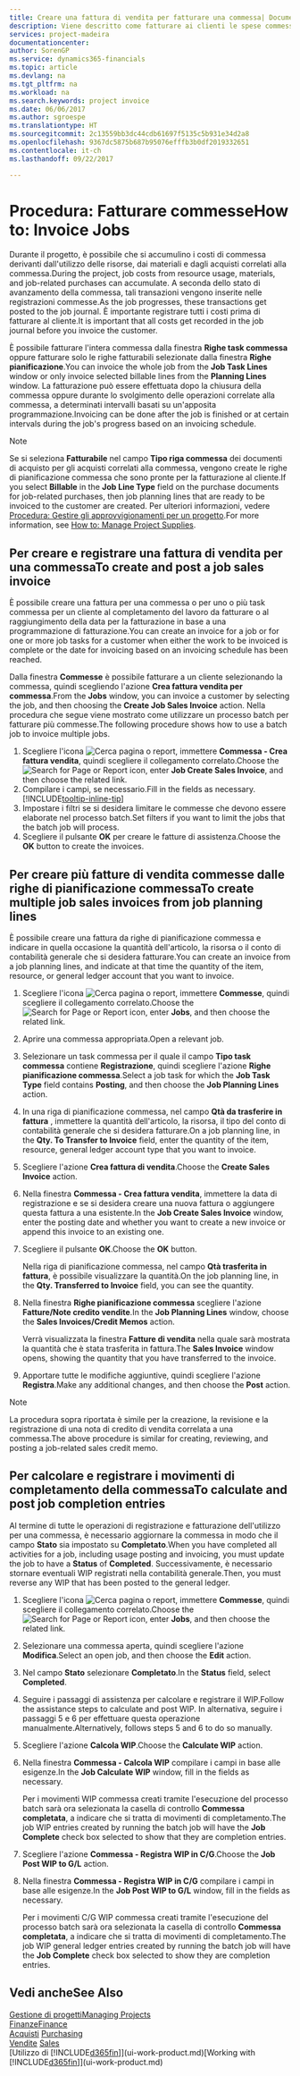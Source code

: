 ```yaml
---
title: Creare una fattura di vendita per fatturare una commessa| Documenti Microsoft
description: Viene descritto come fatturare ai clienti le spese commessa durante lo svolgimento di un progetto.
services: project-madeira
documentationcenter: 
author: SorenGP
ms.service: dynamics365-financials
ms.topic: article
ms.devlang: na
ms.tgt_pltfrm: na
ms.workload: na
ms.search.keywords: project invoice
ms.date: 06/06/2017
ms.author: sgroespe
ms.translationtype: HT
ms.sourcegitcommit: 2c13559bb3dc44cdb61697f5135c5b931e34d2a8
ms.openlocfilehash: 9367dc5875b687b95076efffb3b0df2019332651
ms.contentlocale: it-ch
ms.lasthandoff: 09/22/2017

---
```

# <a name="how-to-invoice-jobs"></a><span data-ttu-id="e29f8-103">Procedura: Fatturare commesse</span><span class="sxs-lookup"><span data-stu-id="e29f8-103">How to: Invoice Jobs</span></span>
<span data-ttu-id="e29f8-104">Durante il progetto, è possibile che si accumulino i costi di commessa derivanti dall'utilizzo delle risorse, dai materiali e dagli acquisti correlati alla commessa.</span><span class="sxs-lookup"><span data-stu-id="e29f8-104">During the project, job costs from resource usage, materials, and job-related purchases can accumulate.</span></span> <span data-ttu-id="e29f8-105">A seconda dello stato di avanzamento della commessa, tali transazioni vengono inserite nelle registrazioni commesse.</span><span class="sxs-lookup"><span data-stu-id="e29f8-105">As the job progresses, these transactions get posted to the job journal.</span></span> <span data-ttu-id="e29f8-106">È importante registrare tutti i costi prima di fatturare al cliente.</span><span class="sxs-lookup"><span data-stu-id="e29f8-106">It is important that all costs get recorded in the job journal before you invoice the customer.</span></span>

<span data-ttu-id="e29f8-107">È possibile fatturare l'intera commessa dalla finestra **Righe task commessa** oppure fatturare solo le righe fatturabili selezionate dalla finestra **Righe pianificazione**.</span><span class="sxs-lookup"><span data-stu-id="e29f8-107">You can invoice the whole job from the **Job Task Lines** window or only invoice selected billable lines from the **Planning Lines** window.</span></span> <span data-ttu-id="e29f8-108">La fatturazione può essere effettuata dopo la chiusura della commessa oppure durante lo svolgimento delle operazioni correlate alla commessa, a determinati intervalli basati su un'apposita programmazione.</span><span class="sxs-lookup"><span data-stu-id="e29f8-108">Invoicing can be done after the job is finished or at certain intervals during the job's progress based on an invoicing schedule.</span></span>

> [!NOTE]  
>   <span data-ttu-id="e29f8-109">Se si seleziona **Fatturabile** nel campo **Tipo riga commessa** dei documenti di acquisto per gli acquisti correlati alla commessa, vengono create le righe di pianificazione commessa che sono pronte per la fatturazione al cliente.</span><span class="sxs-lookup"><span data-stu-id="e29f8-109">If you select **Billable** in the **Job Line Type** field on the purchase documents for job-related purchases, then job planning lines that are ready to be invoiced to the customer are created.</span></span> <span data-ttu-id="e29f8-110">Per ulteriori informazioni, vedere [Procedura: Gestire gli approvvigionamenti per un progetto](projects-how-manage-project-supplies.md).</span><span class="sxs-lookup"><span data-stu-id="e29f8-110">For more information, see [How to: Manage Project Supplies](projects-how-manage-project-supplies.md).</span></span>

## <a name="to-create-and-post-a-job-sales-invoice"></a><span data-ttu-id="e29f8-111">Per creare e registrare una fattura di vendita per una commessa</span><span class="sxs-lookup"><span data-stu-id="e29f8-111">To create and post a job sales invoice</span></span>
<span data-ttu-id="e29f8-112">È possibile creare una fattura per una commessa o per uno o più task commessa per un cliente al completamento del lavoro da fatturare o al raggiungimento della data per la fatturazione in base a una programmazione di fatturazione.</span><span class="sxs-lookup"><span data-stu-id="e29f8-112">You can create an invoice for a job or for one or more job tasks for a customer when either the work to be invoiced is complete or the date for invoicing based on an invoicing schedule has been reached.</span></span>

<span data-ttu-id="e29f8-113">Dalla finestra **Commesse** è possibile fatturare a un cliente selezionando la commessa, quindi scegliendo l'azione **Crea fattura vendita per commessa**.</span><span class="sxs-lookup"><span data-stu-id="e29f8-113">From the **Jobs** window, you can invoice a customer by selecting the job, and then choosing the **Create Job Sales Invoice** action.</span></span> <span data-ttu-id="e29f8-114">Nella procedura che segue viene mostrato come utilizzare un processo batch per fatturare più commesse.</span><span class="sxs-lookup"><span data-stu-id="e29f8-114">The following procedure shows how to use a batch job to invoice multiple jobs.</span></span>  

1. <span data-ttu-id="e29f8-115">Scegliere l'icona ![Cerca pagina o report](media/ui-search/search_small.png "icona Cerca pagina o report"), immettere **Commessa - Crea fattura vendita**, quindi scegliere il collegamento correlato.</span><span class="sxs-lookup"><span data-stu-id="e29f8-115">Choose the ![Search for Page or Report](media/ui-search/search_small.png "Search for Page or Report icon") icon, enter **Job Create Sales Invoice**, and then choose the related link.</span></span>  
2. <span data-ttu-id="e29f8-116">Compilare i campi, se necessario.</span><span class="sxs-lookup"><span data-stu-id="e29f8-116">Fill in the fields as necessary.</span></span> [!INCLUDE[tooltip-inline-tip](includes/tooltip-inline-tip_md.md)]
3. <span data-ttu-id="e29f8-117">Impostare i filtri se si desidera limitare le commesse che devono essere elaborate nel processo batch.</span><span class="sxs-lookup"><span data-stu-id="e29f8-117">Set filters if you want to limit the jobs that the batch job will process.</span></span>
4. <span data-ttu-id="e29f8-118">Scegliere il pulsante **OK** per creare le fatture di assistenza.</span><span class="sxs-lookup"><span data-stu-id="e29f8-118">Choose the **OK** button to create the invoices.</span></span>  

## <a name="to-create-multiple-job-sales-invoices-from-job-planning-lines"></a><span data-ttu-id="e29f8-119">Per creare più fatture di vendita commesse dalle righe di pianificazione commessa</span><span class="sxs-lookup"><span data-stu-id="e29f8-119">To create multiple job sales invoices from job planning lines</span></span>
<span data-ttu-id="e29f8-120">È possibile creare una fattura da righe di pianificazione commessa e indicare in quella occasione la quantità dell'articolo, la risorsa o il conto di contabilità generale che si desidera fatturare.</span><span class="sxs-lookup"><span data-stu-id="e29f8-120">You can create an invoice from a job planning lines, and indicate at that time the quantity of the item, resource, or general ledger account that you want to invoice.</span></span>

1. <span data-ttu-id="e29f8-121">Scegliere l'icona ![Cerca pagina o report](media/ui-search/search_small.png "icona Cerca pagina o report"), immettere **Commesse**, quindi scegliere il collegamento correlato.</span><span class="sxs-lookup"><span data-stu-id="e29f8-121">Choose the ![Search for Page or Report](media/ui-search/search_small.png "Search for Page or Report icon") icon, enter **Jobs**, and then choose the related link.</span></span>
2. <span data-ttu-id="e29f8-122">Aprire una commessa appropriata.</span><span class="sxs-lookup"><span data-stu-id="e29f8-122">Open a relevant job.</span></span>
3. <span data-ttu-id="e29f8-123">Selezionare un task commessa per il quale il campo **Tipo task commessa** contiene **Registrazione**, quindi scegliere l'azione **Righe pianificazione commessa**.</span><span class="sxs-lookup"><span data-stu-id="e29f8-123">Select a job task for which the **Job Task Type** field contains **Posting**, and then choose the **Job Planning Lines** action.</span></span>  
4. <span data-ttu-id="e29f8-124">In una riga di pianificazione commessa, nel campo **Qtà da trasferire in fattura** , immettere la quantità dell'articolo, la risorsa, il tipo del conto di contabilità generale che si desidera fatturare.</span><span class="sxs-lookup"><span data-stu-id="e29f8-124">On a job planning line, in the **Qty. To Transfer to Invoice** field, enter the quantity of the item, resource, general ledger account type that you want to invoice.</span></span>  
5. <span data-ttu-id="e29f8-125">Scegliere l'azione **Crea fattura di vendita**.</span><span class="sxs-lookup"><span data-stu-id="e29f8-125">Choose the **Create Sales Invoice** action.</span></span>
6. <span data-ttu-id="e29f8-126">Nella finestra **Commessa - Crea fattura vendita**, immettere la data di registrazione e se si desidera creare una nuova fattura o aggiungere questa fattura a una esistente.</span><span class="sxs-lookup"><span data-stu-id="e29f8-126">In the **Job Create Sales Invoice** window, enter the posting date and whether you want to create a new invoice or append this invoice to an existing one.</span></span>
7. <span data-ttu-id="e29f8-127">Scegliere il pulsante **OK**.</span><span class="sxs-lookup"><span data-stu-id="e29f8-127">Choose the **OK** button.</span></span>  

    <span data-ttu-id="e29f8-128">Nella riga di pianificazione commessa, nel campo **Qtà trasferita in fattura**, è possibile visualizzare la quantità.</span><span class="sxs-lookup"><span data-stu-id="e29f8-128">On the job planning line, in the **Qty. Transferred to Invoice** field, you can see the quantity.</span></span>
8. <span data-ttu-id="e29f8-129">Nella finestra **Righe pianificazione commessa** scegliere l'azione **Fatture/Note credito vendite**.</span><span class="sxs-lookup"><span data-stu-id="e29f8-129">In the **Job Planning Lines** window, choose the **Sales Invoices/Credit Memos** action.</span></span>

    <span data-ttu-id="e29f8-130">Verrà visualizzata la finestra **Fatture di vendita** nella quale sarà mostrata la quantità che è stata trasferita in fattura.</span><span class="sxs-lookup"><span data-stu-id="e29f8-130">The **Sales Invoice** window opens, showing the quantity that you have transferred to the invoice.</span></span>  
9. <span data-ttu-id="e29f8-131">Apportare tutte le modifiche aggiuntive, quindi scegliere l'azione **Registra**.</span><span class="sxs-lookup"><span data-stu-id="e29f8-131">Make any additional changes, and then choose the **Post** action.</span></span>

> [!NOTE]  
>   <span data-ttu-id="e29f8-132">La procedura sopra riportata è simile per la creazione, la revisione e la registrazione di una nota di credito di vendita correlata a una commessa.</span><span class="sxs-lookup"><span data-stu-id="e29f8-132">The above procedure is similar for creating, reviewing, and posting a job-related sales credit memo.</span></span>

## <a name="to-calculate-and-post-job-completion-entries"></a><span data-ttu-id="e29f8-133">Per calcolare e registrare i movimenti di completamento della commessa</span><span class="sxs-lookup"><span data-stu-id="e29f8-133">To calculate and post job completion entries</span></span>
<span data-ttu-id="e29f8-134">Al termine di tutte le operazioni di registrazione e fatturazione dell'utilizzo per una commessa, è necessario aggiornare la commessa in modo che il campo **Stato** sia impostato su **Completato**.</span><span class="sxs-lookup"><span data-stu-id="e29f8-134">When you have completed all activities for a job, including usage posting and invoicing, you must update the job to have a **Status** of **Completed**.</span></span> <span data-ttu-id="e29f8-135">Successivamente, è necessario stornare eventuali WIP registrati nella contabilità generale.</span><span class="sxs-lookup"><span data-stu-id="e29f8-135">Then, you must reverse any WIP that has been posted to the general ledger.</span></span>

1. <span data-ttu-id="e29f8-136">Scegliere l'icona ![Cerca pagina o report](media/ui-search/search_small.png "icona Cerca pagina o report"), immettere **Commesse**, quindi scegliere il collegamento correlato.</span><span class="sxs-lookup"><span data-stu-id="e29f8-136">Choose the ![Search for Page or Report](media/ui-search/search_small.png "Search for Page or Report icon") icon, enter **Jobs**, and then choose the related link.</span></span>  
2. <span data-ttu-id="e29f8-137">Selezionare una commessa aperta, quindi scegliere l'azione **Modifica**.</span><span class="sxs-lookup"><span data-stu-id="e29f8-137">Select an open job, and then choose the **Edit** action.</span></span>
3. <span data-ttu-id="e29f8-138">Nel campo **Stato** selezionare **Completato**.</span><span class="sxs-lookup"><span data-stu-id="e29f8-138">In the **Status** field, select **Completed**.</span></span>
4. <span data-ttu-id="e29f8-139">Seguire i passaggi di assistenza per calcolare e registrare il WIP.</span><span class="sxs-lookup"><span data-stu-id="e29f8-139">Follow the assistance steps to calculate and post WIP.</span></span> <span data-ttu-id="e29f8-140">In alternativa, seguire i passaggi 5 e 6 per effettuare questa operazione manualmente.</span><span class="sxs-lookup"><span data-stu-id="e29f8-140">Alternatively, follows steps 5 and 6 to do so manually.</span></span>  
5. <span data-ttu-id="e29f8-141">Scegliere l'azione **Calcola WIP**.</span><span class="sxs-lookup"><span data-stu-id="e29f8-141">Choose the **Calculate WIP** action.</span></span>
6. <span data-ttu-id="e29f8-142">Nella finestra **Commessa - Calcola WIP** compilare i campi in base alle esigenze.</span><span class="sxs-lookup"><span data-stu-id="e29f8-142">In the **Job Calculate WIP** window, fill in the fields as necessary.</span></span>  

     <span data-ttu-id="e29f8-143">Per i movimenti WIP commessa creati tramite l'esecuzione del processo batch sarà ora selezionata la casella di controllo **Commessa completata**, a indicare che si tratta di movimenti di completamento.</span><span class="sxs-lookup"><span data-stu-id="e29f8-143">The job WIP entries created by running the batch job will have the **Job Complete** check box selected to show that they are completion entries.</span></span>  
7. <span data-ttu-id="e29f8-144">Scegliere l'azione **Commessa - Registra WIP in C/G**.</span><span class="sxs-lookup"><span data-stu-id="e29f8-144">Choose the **Job Post WIP to G/L** action.</span></span>
8. <span data-ttu-id="e29f8-145">Nella finestra **Commessa - Registra WIP in C/G** compilare i campi in base alle esigenze.</span><span class="sxs-lookup"><span data-stu-id="e29f8-145">In the **Job Post WIP to G/L** window, fill in the fields as necessary.</span></span>  

     <span data-ttu-id="e29f8-146">Per i movimenti C/G WIP commessa creati tramite l'esecuzione del processo batch sarà ora selezionata la casella di controllo **Commessa completata**, a indicare che si tratta di movimenti di completamento.</span><span class="sxs-lookup"><span data-stu-id="e29f8-146">The job WIP general ledger entries created by running the batch job will have the **Job Complete** check box selected to show they are completion entries.</span></span>

## <a name="see-also"></a><span data-ttu-id="e29f8-147">Vedi anche</span><span class="sxs-lookup"><span data-stu-id="e29f8-147">See Also</span></span>
[<span data-ttu-id="e29f8-148">Gestione di progetti</span><span class="sxs-lookup"><span data-stu-id="e29f8-148">Managing Projects</span></span>](projects-manage-projects.md)  
[<span data-ttu-id="e29f8-149">Finanze</span><span class="sxs-lookup"><span data-stu-id="e29f8-149">Finance</span></span>](finance.md)  
<span data-ttu-id="e29f8-150">[Acquisti](purchasing-manage-purchasing.md)       </span><span class="sxs-lookup"><span data-stu-id="e29f8-150">[Purchasing](purchasing-manage-purchasing.md)       </span></span>  
<span data-ttu-id="e29f8-151">[Vendite](sales-manage-sales.md)    </span><span class="sxs-lookup"><span data-stu-id="e29f8-151">[Sales](sales-manage-sales.md)    </span></span>  
<span data-ttu-id="e29f8-152">[Utilizzo di [!INCLUDE[d365fin](includes/d365fin_md.md)]](ui-work-product.md)</span><span class="sxs-lookup"><span data-stu-id="e29f8-152">[Working with [!INCLUDE[d365fin](includes/d365fin_md.md)]](ui-work-product.md)</span></span>  

